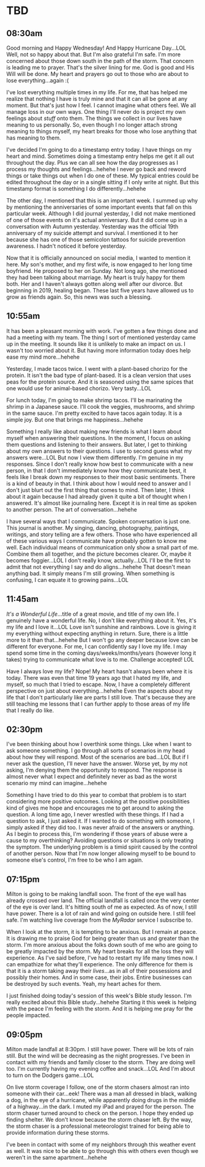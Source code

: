 # TBD

## 08:30am

Good morning and Happy Wednesday! And Happy Hurricane Day...LOL Well, not so happy about that. But I'm also grateful I'm safe. I'm more concerned about those down south in the path of the storm. That concern is leading me to prayer. That's the silver lining for me. God is good and His Will will be done. My heart and prayers go out to those who are about to lose everything...again :(

I've lost everything multiple times in my life. For me, that has helped me realize that nothing I have is truly mine and that it can all be gone at any moment. But that's just how I feel. I cannot imagine what others feel. We all manage loss in our own ways. One thing I'll never do is project my own feelings about *stuff* onto them. The things we collect in our lives have meaning to us personally. So, even though I no longer attach strong meaning to things myself, my heart breaks for those who lose anything that has meaning to them.

I've decided I'm going to do a timestamp entry today. I have things on my heart and mind. Sometimes doing a timestamp entry helps me get it all out throughout the day. Plus we can all see how the day progresses as I process my thoughts and feelings...hehehe I never go back and reword things or take things out when I do one of these. My typical entries could be edited throughout the day or in a single sitting if I only write at night. But this timestamp format is something I do differently...hehehe

The other day, I mentioned that this is an important week. I summed up why by mentioning the anniversaries of some important events that fall on this particular week. Although I did journal yesterday, I did not make mentioned of one of those events on it's actual anniversary. But it did come up in a conversation with Autumn yesterday. Yesterday was the official 19th anniversary of my suicide attempt and survival. I mentioned it to her because she has one of those semicolon tattoos for suicide prevention awareness. I hadn't noticed it before yesterday.

Now that it is officially announced on social media, I wanted to mention it here. My son's mother, and my first wife, is now engaged to her long time boyfriend. He proposed to her on Sunday. Not long ago, she mentioned they had been talking about marriage. My heart is truly happy for them both. Her and I haven't always gotten along well after our divorce. But beginning in 2019, healing began. These last five years have allowed us to grow as friends again. So, this news was such a blessing.

## 10:55am

It has been a pleasant morning with work. I've gotten a few things done and had a meeting with my team. The thing I sort of mentioned yesterday came up in the meeting. It sounds like it is unlikely to make an impact on us. I wasn't too worried about it. But having more information today does help ease my mind more...hehehe

Yesterday, I made tacos twice. I went with a plant-based chorizo for the protein. It isn't the bad type of plant-based. It is a clean version that uses peas for the protein source. And it is seasoned using the same spices that one would use for animal-based chorizo. Very tasty...LOL

For lunch today, I'm going to make shrimp tacos. I'll be marinating the shrimp in a Japanese sauce. I'll cook the veggies, mushrooms, and shrimp in the same sauce. I'm pretty excited to have tacos again today. It is a simple joy. But one that brings me happiness...hehehe

Something I really like about making new friends is what I learn about myself when answering their questions. In the moment, I focus on asking them questions and listening to their answers. But later, I get to thinking about my own answers to their questions. I use to second guess what my answers were...LOL But now I view them differently. I'm genuine in my responses. Since I don't really know how best to communicate with a new person, in that I don't immediately know how they communicate best, it feels like I break down my responses to their most basic sentiments. There is a kind of beauty in that. I think about how I would need to answer and I don't just blurt out the first thing that comes to mind. Then later, I think about it again because I had already given it quite a bit of thought when I answered. It's almost like journaling here. Except it is in real time as spoken to another person. The art of conversation...hehehe

I have several ways that I communicate. Spoken conversation is just one. This journal is another. My singing, dancing, photography, paintings, writings, and story telling are a few others. Those who have experienced all of these various ways I communicate have probably gotten to know me well. Each individual means of communication only show a small part of me. Combine them all together, and the picture becomes clearer. Or, maybe it becomes foggier...LOL I don't really know, actually...LOL I'll be the first to admit that not everything I say and do aligns...hehehe That doesn't mean anything bad. It simply means I'm still growing. When something is confusing, I can equate it to growing pains...LOL

## 11:45am

*It's a Wonderful Life*...title of a great movie, and title of my own life. I genuinely have a wonderful life. No, I don't like everything about it. Yes, it's my life and I love it...LOL Love isn't sunshine and rainbows. Love is giving it my everything without expecting anything in return. Sure, there is a little more to it than that...hehehe But I won't go any deeper because love can be different for everyone. For me, I can confidently say I love my life. I may spend some time in the coming days/weeks/months/years (however long it takes) trying to communicate what love is to me. Challenge accepted! LOL

Have I always love my life? Nope! My heart hasn't always been where it is today. There was even that time 19 years ago that I hated my life, and myself, so much that I tried to escape. Now, I have a completely different perspective on just about everything...hehehe Even the aspects about my life that I don't particularly like are parts I still love. That's because they are still teaching me lessons that I can further apply to those areas of my life that I really do like.

## 02:30pm

I've been thinking about how I overthink some things. Like when I want to ask someone something. I go through all sorts of scenarios in my head about how they will respond. Most of the scenarios are bad...LOL But if I never ask the question, I'll never have the answer. Worse yet, by my not asking, I'm denying them the opportunity to respond. The response is almost never what I expect and definitely never as bad as the worst scenario my mind can imagine...hehehe

Something I have tried to do this year to combat that problem is to start considering more positive outcomes. Looking at the positive possibilities kind of gives me hope and encourages me to get around to asking the question. A long time ago, I never wrestled with these things. If I had a question to ask, I just asked it. If I wanted to do something with someone, I simply asked if they did too. I was never afraid of the answers or anything. As I begin to process this, I'm wondering if those years of abuse were a cause to my overthinking? Avoiding questions or situations is only treating the symptom. The underlying problem is a timid spirit caused by the control of another person. Now that I'm now longer allowing myself to be bound to someone else's control, I'm free to be who I am again.

## 07:15pm

Milton is going to be making landfall soon. The front of the eye wall has already crossed over land. The official landfall is called once the very center of the eye is over land. It's hitting south of me as expected. As of now, I still have power. There is a lot of rain and wind going on outside here. I still feel safe. I'm watching live coverage from the *MyRadar* service I subscribe to.

When I look at the storm, it is tempting to be anxious. But I remain at peace. It is drawing me to praise God for being greater than us and greater than the storm. I'm more anxious about the folks down south of me who are going to be greatly impacted by the storm. My heart breaks for all the loss they will experience. As I've said before, I've had to restart my life many times now. I can empathize for what they'll experience. The only difference for them is that it is a storm taking away their *lives*...as in all of their possessions and possibly their homes. And in some case, their jobs. Entire businesses can be destroyed by such events. Yeah, my heart aches for them.

I just finished doing today's session of this week's Bible study lesson. I'm really excited about this Bible study...hehehe Starting it this week is helping with the peace I'm feeling with the storm. And it is helping me pray for the people impacted.

## 09:05pm

Milton made landfall at 8:30pm. I still have power. There will be lots of rain still. But the wind will be decreasing as the night progresses. I've been in contact with my friends and family closer to the storm. They are doing well too. I'm currently having my evening coffee and snack...LOL And I'm about to turn on the Dodgers game...LOL

On live storm coverage I follow, one of the storm chasers almost ran into someone with their car...eek! There was a man all dressed in black, walking a dog, in the eye of a hurricane, while apparently doing drugs in the middle of a highway...in the dark. I muted my iPad and prayed for the person. The storm chaser turned around to check on the person. I hope they ended up finding shelter. We don't know because the storm chaser left. By the way, the storm chaser is a professional meteorologist trained for being able to provide information during these storms.

I've been in contact with some of my neighbors through this weather event as well. It was nice to be able to go through this with others even though we weren't in the same apartment...hehehe

